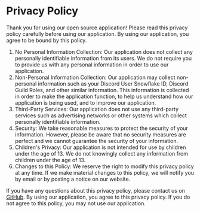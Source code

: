 # Privacy Policy

Thank you for using our open source application! Please read this privacy policy carefully before using our application. By using our application, you agree to be bound by this policy.

1. No Personal Information Collection: Our application does not collect any personally identifiable information from its users. We do not require you to provide us with any personal information in order to use our application.
2. Non-Personal Information Collection: Our application may collect non-personal information such as your Discord User Snowflake ID, Discord Guild Roles, and other similar information. This information is collected in order to make the application function, to help us understand how our application is being used, and to improve our application.
3. Third-Party Services: Our application does not use any third-party services such as advertising networks or other systems which collect personally identifiable information.
4. Security: We take reasonable measures to protect the security of your information. However, please be aware that no security measures are perfect and we cannot guarantee the security of your information.
5. Children's Privacy: Our application is not intended for use by children under the age of 13. We do not knowingly collect any information from children under the age of 13.
6. Changes to this Policy: We reserve the right to modify this privacy policy at any time. If we make material changes to this policy, we will notify you by email or by posting a notice on our website.

If you have any questions about this privacy policy, please contact us on [GitHub](https://github.com/BurnsCommaLucas/ready-bot). By using our application, you agree to this privacy policy. If you do not agree to this policy, you may not use our application.